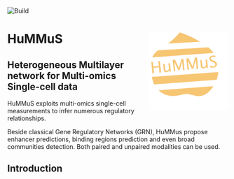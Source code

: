 ![Build](https://github.com/cantinilab/HuMMuS/____/badge.svg?branch=main)

# HuMMuS <img src="Figures/hummus_logo.png" align="right" width="180"/>
## Heterogeneous Multilayer network for Multi-omics Single-cell data 

HuMMuS exploits multi-omics single-cell measurements to infer numerous regulatory relationships.


Beside classical Gene Regulatory Networks (GRN), HuMMus propose enhancer predictions, binding regions prediction and even broad communities detection.
Both paired and unpaired modalities can be used.

## Introduction



